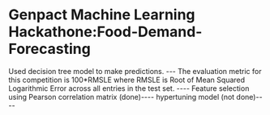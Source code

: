 # Genpact Machine Learning Hackathone:Food-Demand-Forecasting
Used decision tree model to make predictions. ---
The evaluation metric for this competition is 100*RMSLE where RMSLE is Root of Mean Squared Logarithmic Error
across all entries in the test set. ----
Feature selection using Pearson correlation matrix (done)---- 
hypertuning model (not done)---- 
